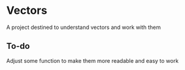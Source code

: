 # Vectors
A project destined to understand vectors and work with them

## To-do
Adjust some function to make them more readable and easy to work
